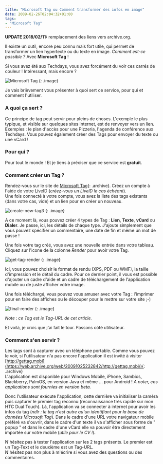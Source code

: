 ```yaml
---
title: "Microsoft Tag ou Comment transformer des infos en image"
date: 2009-02-26T02:04:32+01:00
tags:
- "Microsoft Tag"
---
```


<div class="alert-info">
   <strong>UPDATE 2018/02/11:</strong> remplacement des liens vers archive.org.
</div>

Il existe un outil, encore peu connu mais fort utile, qui permet de transformer un lien hypertexte ou du texte en image. _Comment est-ce possible ?_ Avec **Microsoft Tag** !

Si vous avez été aux Techdays, vous avez forcément du voir ces carrés de couleur ! Intéressant, mais encore ?

![Microsoft Tag]({attach}example.jpg)
{: .image}

Je vais brièvement vous présenter à quoi sert ce service, pour qui et comment l'utiliser.

### A quoi ça sert ?

Ce principe de tag peut servir pour pleins de choses. L'exemple le plus typique, et visible sur quelques sites internet, est de renvoyer vers un lien. Exemples : le plan d'accès pour une Pizzeria, l'agenda de conférence aux Techdays. Vous pouvez également créer des Tags pour envoyer du texte ou une vCard !

### Pour qui ?

Pour tout le monde ! Et je tiens à préciser que ce service est **gratuit**.

### Comment créer un Tag ?

Rendez-vous sur le site de [Microsoft Tag](http://web.archive.org/web/20100925234542/http://tag.microsoft.com/consumer/index.aspx){: .archive}. Créez un compte à l'aide de votre LiveID (_créez-vous un LiveID le cas échéant_).   
Une fois connecté à votre compte, vous avez la liste des tags existants (dans votre cas, vide) et un lien pour en créer un nouveau.

![create-new-tag3]({attach}create-new-tag3.jpg)
{: .image}

A ce moment là, vous pouvez créer 4 types de Tag : **Lien**, **Texte**, **vCard** ou **Dialer**. Je passe, ici, les détails de chaque type. J'ajoute simplement que vous pouvez spécifier un commentaire, une date de fin et même un mot de passe !

Une fois votre tag créé, vous avez une nouvelle entrée dans votre tableau. Cliquez sur l'icone de la colonne _Render_ pour avoir votre Tag.

![get-tag-render]({attach}get-tag-render.jpg)
{: .image}

Ici, vous pouvez choisir le format de rendu (XPS, PDF ou WMF), la taille d'impression et le détail du cadre. Pour ce dernier point, il vous est possible d'ajouter un cadre d'aide et un cadre de téléchargement de l'application mobile ou de juste afficher votre image.

Une fois téléchargé, vous pouvez vous amuser avec votre Tag : l'imprimer pour en faire des affiches ou le découper pour le mettre sur votre site ;-)

![final-render]({attach}final-render.jpg)
{: .image}

_Note : ce Tag est le Tag-URL de cet article._

Et voilà, je crois que j'ai fait le tour. Passons côté utilisateur.

### Comment s'en servir ?

Les tags sont à capturer avec un téléphone portable. Comme vous pouvez le voir, si l'utilisateur n'a pas encore l'application il est invité à visiter [http://gettag.mobi](https://web.archive.org/web/20091025232842/http://gettag.mobi/){: .archive}  
L'application est disponible pour Windows Mobile, iPhone, Sambios, Blackberry, PalmOS, en version Java et même ... pour Android ! _A noter, ces applications sont fournies en version beta._

Donc l'utilisateur exécute l'application, cette dernière va initialiser la caméra puis capturer le premier tag reconnu (reconnaissance très rapide sur mon HTC Dual Touch). Là, l'application va se connecter à internet pour avoir les infos du tag (_ndlr : le tag n'est autre qu'un identifiant pour la base de données Microsoft Tag_). Dans le cadre d'une URL votre navigateur mobile préféré va s'ouvrir, dans le cadre d'un texte il va s'afficher sous forme de " popup " et dans le cadre d'une vCard elle va pouvoir être directement importée sur votre mobile (_utile pour le CV !_).

N'hésitez pas à tester l'application sur les 2 tags présents. Le premier est un Tag-Text et le deuxième est un Tag-URL.  
N'hésitez pas non plus à m'écrire si vous avez des questions ou des commentaires.
